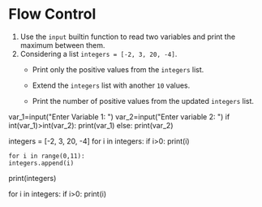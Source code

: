 # Flow Control

1. Use the `input` builtin function to read two variables and print the
   maximum between them.  
2. Considering a list `integers = [-2, 3, 20, -4]`.
   - Print only the positive values from the `integers` list.
     
   - Extend the `integers` list with another `10` values.
   
   - Print the number of positive values from the updated `integers` list.
   
   
  var_1=input("Enter Variable 1: ") 
var_2=input("Enter variable 2: ")
if int(var_1)>int(var_2):
    print(var_1)
else:
    print(var_2)
    
    
   integers = [-2, 3, 20, -4]
for i in integers:
    if i>0:
        print(i)
        
        
    for i in range(0,11):
    integers.append(i)
print(integers)

for i in integers:
    if i>0:
        print(i)
